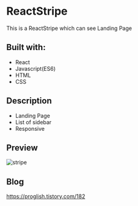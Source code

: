 # ReactStripe

This is a ReactStripe which can see Landing Page 

## Built with: 
 
- React
- Javascript(ES6)  
- HTML
- CSS      

## Description 

- Landing Page
- List of sidebar
- Responsive


## Preview 
![stripe](https://user-images.githubusercontent.com/65179725/123432413-538f1a80-d605-11eb-87b4-0091558993eb.PNG)

## Blog

https://proglish.tistory.com/182

